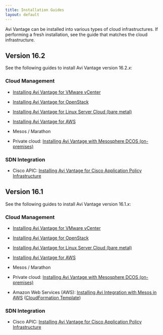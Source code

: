 ```yaml
---
title: Installation Guides
layout: default
---
```

Avi Vantage can be installed into various types of cloud infrastructures. If performing a fresh installation, see the guide that matches the cloud infrastructure.

## Version 16.2

See the following guides to install Avi Vantage version 16.2.*x*:

### Cloud Management

* <a href="/installing-avi-vantage-for-vmware-vcenter-16-2">Installing Avi Vantage for VMware vCenter</a>
* <a href="/installing-avi-vantage-for-openstack-16-2">Installing Avi Vantage for OpenStack</a>
* <a href="/installing-avi-vantage-for-a-linux-server-cloud-16-2">Installing Avi Vantage for Linux Server Cloud (bare metal)</a>
* <a href="/installing-avi-vantage-in-amazon-web-services-16-2">Installing Avi Vantage for AWS</a>
* Mesos / Marathon

* Private cloud: <a href="/installing-avi-vantage-with-mesosphere-dcos-16-2">Installing Avi Vantage with Mesosphere DCOS (on-premises)</a>

### SDN Integration

* Cisco APIC: <a href="/installing-avi-vantage-for-cisco-apic-16-2">Installing Avi Vantage for Cisco Application Policy Infrastructure</a>

## Version 16.1

See the following guides to install Avi Vantage version 16.1.*x*:

### Cloud Management

* <a href="/installing-avi-vantage-for-vmware-vcenter_16_1/">Installing Avi Vantage for VMware vCenter</a>
* <a href="/installing-avi-vantage-for-openstack-16-1/">Installing Avi Vantage for OpenStack</a>
* <a href="/installing-avi-vantage-for-a-linux-server-cloud/">Installing Avi Vantage for Linux Server Cloud (bare metal)</a>
* <a href="/installing-avi-vantage-in-amazon-web-services/">Installing Avi Vantage for AWS</a>
* Mesos / Marathon

* Private cloud: <a href="/installing-avi-vantage-with-mesosphere-dcos-on-premises-16-1/">Installing Avi Vantage with Mesosphere DCOS (on-premises)</a>
* Amazon Web Services (AWS): <a href="/installing-avi-integration-with-mesos-in-aws/">Installing Avi Integration with Mesos in AWS</a> (<a href="https://s3-us-west-1.amazonaws.com/avi-tm/avi-mesos.cloudformation.json">CloudFormation Template</a>)

### SDN Integration

* Cisco APIC: <a href="/installing-avi-vantage-for-cisco-application-policy-infrastructure-16-1/">Installing Avi Vantage for Cisco Application Policy Infrastructure</a>